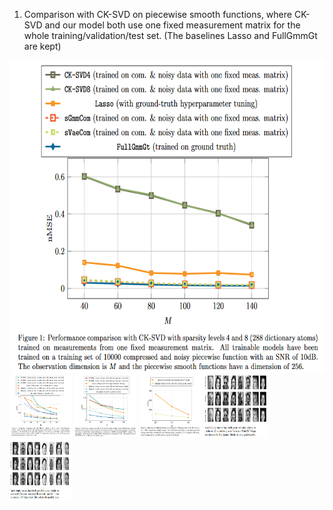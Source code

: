 1) Comparison with CK-SVD on piecewise smooth functions, where CK-SVD and our model both use one fixed measurement matrix for the whole training/validation/test set. (The baselines Lasso and FullGmmGt are kept)


<img src="figure1_fixed_measurement_matrix_for_all.png" width="700" height="500">

<img src="figure2_varying_measurement_matrices_for_ck_svd.png" width="100" height="100">

<img src="figure3_varying_measurement_matrices_for_all_mnist.png" width="100" height="100">

<img src="figure_4_performance_on_celebA.png" width="100" height="100">

<img src="figure_5_celebA_qualitative_M512.png" width="100" height="100">

<img src="figure_6_celebA_qualitative_M1024.png" width="100" height="100">
